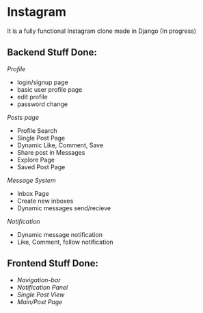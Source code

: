 # Instagram
It is a fully functional Instagram clone made in Django (In progress)

## Backend Stuff Done:

*Profile*
* login/signup page
* basic user profile page
* edit profile
* password change

*Posts page*
* Profile Search
* Single Post Page
* Dynamic Like, Comment, Save 
* Share post in Messages
* Explore Page
* Saved Post Page

*Message System*
* Inbox Page
* Create new inboxes
* Dynamic messages send/recieve

*Notification*
* Dynamic message notification
* Like, Comment, follow notification

## Frontend Stuff Done:

* *Navigation-bar*
* *Notification Panel*
* *Single Post View*
* *Main/Post Page*
